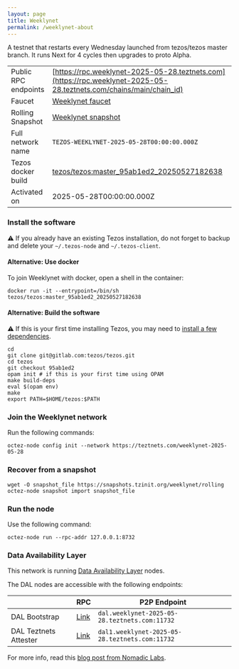 ```yaml
---
layout: page
title: Weeklynet
permalink: /weeklynet-about
---
```


A testnet that restarts every Wednesday launched from tezos/tezos master branch. It runs Next for 4 cycles then upgrades to proto Alpha.

| | |
|-------|---------------------|
| Public RPC endpoints | [https://rpc.weeklynet-2025-05-28.teztnets.com](https://rpc.weeklynet-2025-05-28.teztnets.com/chains/main/chain_id)<br/> |
| Faucet | [Weeklynet faucet](https://faucet.weeklynet-2025-05-28.teztnets.com) |
| Rolling Snapshot | [Weeklynet snapshot](https://snapshots.tzinit.org/weeklynet/rolling) |
| Full network name | `TEZOS-WEEKLYNET-2025-05-28T00:00:00.000Z` |
| Tezos docker build | [tezos/tezos:master_95ab1ed2_20250527182638](https://hub.docker.com/r/tezos/tezos/tags?page=1&ordering=last_updated&name=master_95ab1ed2_20250527182638) |
| Activated on | 2025-05-28T00:00:00.000Z |





### Install the software

⚠️  If you already have an existing Tezos installation, do not forget to backup and delete your `~/.tezos-node` and `~/.tezos-client`.



#### Alternative: Use docker

To join Weeklynet with docker, open a shell in the container:

```
docker run -it --entrypoint=/bin/sh tezos/tezos:master_95ab1ed2_20250527182638
```


#### Alternative: Build the software

⚠️  If this is your first time installing Tezos, you may need to [install a few dependencies](https://tezos.gitlab.io/introduction/howtoget.html#setting-up-the-development-environment-from-scratch).

```
cd
git clone git@gitlab.com:tezos/tezos.git
cd tezos
git checkout 95ab1ed2
opam init # if this is your first time using OPAM
make build-deps
eval $(opam env)
make
export PATH=$HOME/tezos:$PATH
```

### Join the Weeklynet network

Run the following commands:

```
octez-node config init --network https://teztnets.com/weeklynet-2025-05-28

```


### Recover from a snapshot

```
wget -O snapshot_file https://snapshots.tzinit.org/weeklynet/rolling
octez-node snapshot import snapshot_file
```


### Run the node

Use the following command:

```
octez-node run --rpc-addr 127.0.0.1:8732
```




### Data Availability Layer

This network is running [Data Availability Layer](https://tezos.gitlab.io/shell/dal.html) nodes.


The DAL nodes are accessible with the following endpoints:

| | RPC | P2P Endpoint |
|------------|---------|--------------|
| DAL Bootstrap | [Link](https://dal-bootstrap-rpc.weeklynet-2025-05-28.teztnets.com/p2p/gossipsub/scores) | `dal.weeklynet-2025-05-28.teztnets.com:11732` |
| DAL Teztnets Attester | [Link](https://dal-attester-rpc.weeklynet-2025-05-28.teztnets.com/p2p/gossipsub/scores) | `dal1.weeklynet-2025-05-28.teztnets.com:11732` |


For more info, read this [blog post from Nomadic Labs](https://research-development.nomadic-labs.com/data-availability-layer-tezos.html).



